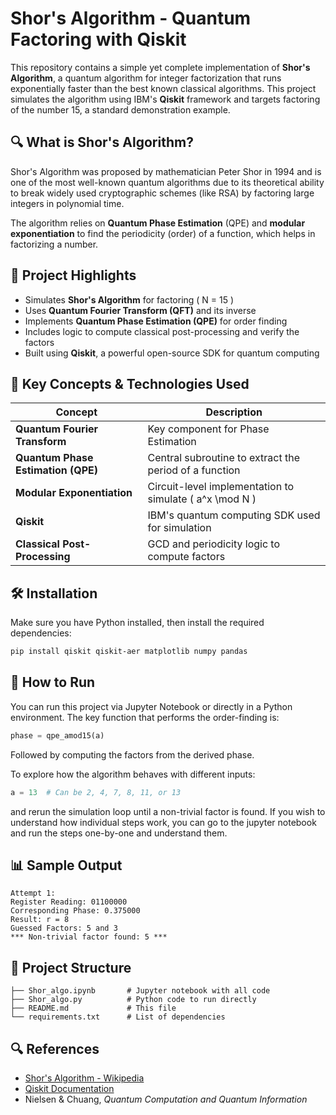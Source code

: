 # Shor's Algorithm - Quantum Factoring with Qiskit

This repository contains a simple yet complete implementation of **Shor's Algorithm**, a quantum algorithm for integer factorization that runs exponentially faster than the best known classical algorithms. This project simulates the algorithm using IBM's **Qiskit** framework and targets factoring of the number 15, a standard demonstration example.

## 🔍 What is Shor's Algorithm?

Shor's Algorithm was proposed by mathematician Peter Shor in 1994 and is one of the most well-known quantum algorithms due to its theoretical ability to break widely used cryptographic schemes (like RSA) by factoring large integers in polynomial time.

The algorithm relies on **Quantum Phase Estimation** (QPE) and **modular exponentiation** to find the periodicity (order) of a function, which helps in factorizing a number.

## 📘 Project Highlights

- Simulates **Shor's Algorithm** for factoring \( N = 15 \)
- Uses **Quantum Fourier Transform (QFT)** and its inverse
- Implements **Quantum Phase Estimation (QPE)** for order finding
- Includes logic to compute classical post-processing and verify the factors
- Built using **Qiskit**, a powerful open-source SDK for quantum computing

## 🧠 Key Concepts & Technologies Used

| Concept | Description |
|--------|-------------|
| **Quantum Fourier Transform** | Key component for Phase Estimation |
| **Quantum Phase Estimation (QPE)** | Central subroutine to extract the period of a function |
| **Modular Exponentiation** | Circuit-level implementation to simulate \( a^x \mod N \) |
| **Qiskit** | IBM's quantum computing SDK used for simulation |
| **Classical Post-Processing** | GCD and periodicity logic to compute factors |

## 🛠 Installation

Make sure you have Python installed, then install the required dependencies:

```bash
pip install qiskit qiskit-aer matplotlib numpy pandas

```
## 🚀 How to Run

You can run this project via Jupyter Notebook or directly in a Python environment. The key function that performs the order-finding is:

```python
phase = qpe_amod15(a)
```

Followed by computing the factors from the derived phase.

To explore how the algorithm behaves with different inputs:

```python
a = 13  # Can be 2, 4, 7, 8, 11, or 13
```

and rerun the simulation loop until a non-trivial factor is found. If you wish to understand how individual steps work, you can go to the jupyter notebook and run the steps one-by-one and understand them.

## 📊 Sample Output

```
Attempt 1:
Register Reading: 01100000
Corresponding Phase: 0.375000
Result: r = 8
Guessed Factors: 5 and 3
*** Non-trivial factor found: 5 ***
```

## 📂 Project Structure

```
├── Shor_algo.ipynb       # Jupyter notebook with all code
├── Shor_algo.py          # Python code to run directly
├── README.md             # This file
└── requirements.txt      # List of dependencies
```

## 🔍 References

* [Shor's Algorithm - Wikipedia](https://en.wikipedia.org/wiki/Shor%27s_algorithm)
* [Qiskit Documentation](https://qiskit.org/documentation/)
* Nielsen & Chuang, *Quantum Computation and Quantum Information*
